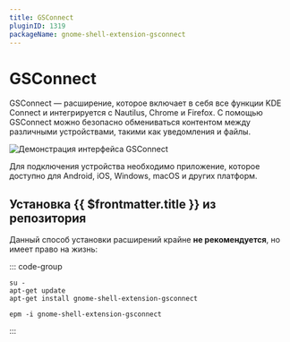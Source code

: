 ```yaml
---
title: GSConnect
pluginID: 1319
packageName: gnome-shell-extension-gsconnect
---
```


# GSConnect

GSConnect — расширение, которое включает в себя все функции KDE Connect и интегрируется с Nautilus, Chrome и Firefox. С помощью GSConnect можно безопасно обмениваться контентом между различными устройствами, такими как уведомления и файлы.

![Демонстрация интерфейса GSConnect](/gsconnect/menu.png)

Для подключения устройства необходимо приложение, которое доступно для Android, iOS, Windows, macOS и других платформ.

<!--@include: ./parts/show-install-steps.md-->

## Установка {{ $frontmatter.title }} из репозитория

Данный способ установки расширений крайне **не рекомендуется**, но имеет право на жизнь:

::: code-group

```shell[apt-get]
su -
apt-get update
apt-get install gnome-shell-extension-gsconnect
```

```shell[epm]
epm -i gnome-shell-extension-gsconnect
```

:::

<!--@include: ./parts/install-from-repository.md-->
